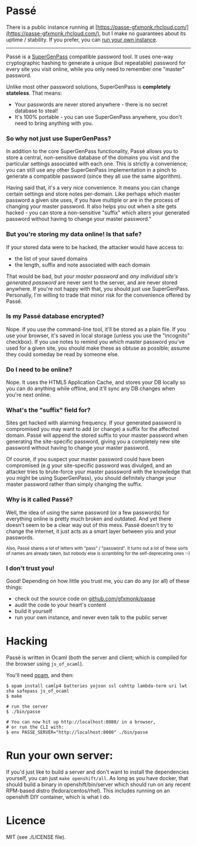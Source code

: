 # Passé

There is a public instance running at [https://passe-gfxmonk.rhcloud.com/](https://passe-gfxmonk.rhcloud.com/),
but I make no guarantees about its uptime / stability.
If you prefer, you can [run your own instance](#run-own).

----

<!-- about -->

Passé is a [SuperGenPass](http://www.supergenpass.com/) compatible password tool.
It uses one-way cryptographic hashing to generate a unique (but repeatable)
password for every site you visit online,
while you only need to remember one "master" password.

Unlike most other password solutions, SuperGenPass is __completely stateless__. That means:

 - Your passwords are never stored anywhere - there is no secret database to steal!
 - It's 100% portable - you can use SuperGenPass anywhere, you don't need to bring anything with you.

### So why not just use SuperGenPass?

In addition to the core SuperGenPass functionality, Passé allows you to
store a central, non-sensitive database of the domains you visit
and the particular settings associated with each one. This is strictly a
convenience; you can still use any other SuperGenPass implementation in
a pinch to generate a compatible password (since they all use the same algorithm).

Having said that, it's a very _nice_ convenience. It means you can change certain settings and store notes per-domain.
Like perhaps which master password a given site uses, if you have multiple or are in the process of changing your master password.
It also helps you out when a site gets hacked - you can store a non-sensitive "suffix" which alters your
generated password without having to change your master password."

### But you're storing my data online! Is that safe?

If your stored data were to be hacked, the attacker would have access to:

 - the list of your saved domains
 - the length, suffix and note associated with each domain

That would be bad, but _your master password_ and
_any individual site's generated password_ are never sent to the server, and are never stored anywhere.
If you're not happy with that, you should just use SuperGenPass. Personally, I'm willing
to trade that minor risk for the convenience offered by Passé.

### Is my Passé database encrypted?

Nope. If you use the command-line tool, it'll be stored as a plain file.
If you use your browser, it's saved in local storage (unless you use the "incognito" checkbox).
If you use notes to remind you _which_ master password you've used for a given site, you should make these as obtuse as possible; assume they could someday be read by someone else.

### Do I need to be online?

Nope. It uses the HTML5 Application Cache, and stores your DB locally so you can do
anything while offline, and it'll sync any DB changes when you're next online.

### What's the "suffix" field for?

Sites get hacked with alarming frequency. If your generated password is compromised you may want to add (or change) a suffix for the affected domain.
Passé will append the stored suffix to your master password when generating the site-specific password, giving you a completely
new site password without having to change your master password.

Of course, if you suspect your master password could have been compromised (e.g your site-specific password
was divulged, and an attacker tries to brute-force your master passsword with the knowledge that you
might be using SuperGenPass), you should definitely change your master password rather than simply changing the suffix.

### Why is it called Passé?

Well, the idea of using the same password (or a few passwords) for
everything online is pretty much broken and outdated.
And yet there doesn't seem to be a clear way out of this mess.
Passé doesn't try to change the internet, it just acts as a
smart layer between you and your passwords.

<small>
Also, Passé shares a lot of letters with "pass" / "password".
It turns out a lot of these sorts of names are already taken, but nobody
else is scrambling for the self-deprecating ones :-)
</small>

### I don't trust you!

Good! Depending on how little you trust me, you can do any (or all) of these things:

 - check out the source code on [github.com/gfxmonk/passe](https://github.com/gfxmonk/passe)
 - audit the code to your heart's content
 - build it yourself
 - run your own instance, and never even talk to the public server

<!-- /about -->

# Hacking

Passé is written in Ocaml (both the server and client; which is compiled for the browser using `js_of_ocaml`).

You'll need [opam](http://opam.ocamlpro.com/), and then:

	$ opam install camlp4 batteries yojson ssl cohttp lambda-term uri lwt sha safepass js_of_ocaml
	$ make

	# run the server
	$ ./bin/passe

	# You can now hit up http://localhost:8080/ in a browser,
	# or run the CLI with:
	$ env PASSE_SERVER="http://localhost:8080" ./bin/passe

<a name="run-own"/>

# Run your own server:

If you'd just like to build a server and don't want to install the dependencies yourself,
you can just `make openshift/all`. As long as you have docker,
that should build a binary in openshift/bin/server which should run on any
recent RPM-based distro (fedora/centos/rhel). This includes running on an
openshift DIY container, which is what I do.

# Licence

MIT (see ./LICENSE file).
